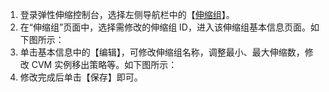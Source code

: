 1. 登录弹性伸缩控制台，选择左侧导航栏中的【[伸缩组](https://console.cloud.tencent.com/autoscaling/group?rid=1)】。
2. 在“伸缩组”页面中，选择需修改的伸缩组 ID，进入该伸缩组基本信息页面。如下图所示：
3. 单击基本信息中的【编辑】，可修改伸缩组名称，调整最小、最大伸缩数，修改 CVM 实例移出策略等。如下图所示：
4. 修改完成后单击【保存】即可。
